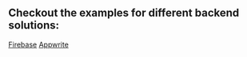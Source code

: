 ## Checkout the examples for different backend solutions:

[Firebase](https://github.com/Dix206/flutter_admin_tool/tree/master/example/firebase_example)
[Appwrite](https://github.com/Dix206/flutter_admin_tool/tree/master/example/appwrite_example)